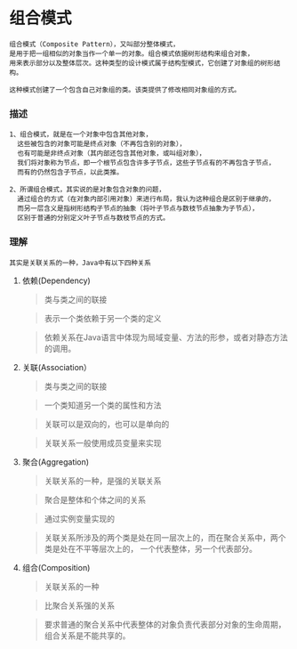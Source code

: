 # 组合模式

    组合模式（Composite Pattern），又叫部分整体模式，
    是用于把一组相似的对象当作一个单一的对象。组合模式依据树形结构来组合对象，
    用来表示部分以及整体层次。这种类型的设计模式属于结构型模式，它创建了对象组的树形结构。
    
    这种模式创建了一个包含自己对象组的类。该类提供了修改相同对象组的方式。

### 描述

    1、组合模式，就是在一个对象中包含其他对象，
      这些被包含的对象可能是终点对象（不再包含别的对象），
      也有可能是非终点对象（其内部还包含其他对象，或叫组对象），
      我们将对象称为节点，即一个根节点包含许多子节点，这些子节点有的不再包含子节点，
      而有的仍然包含子节点，以此类推。
    
    2、所谓组合模式，其实说的是对象包含对象的问题，
      通过组合的方式（在对象内部引用对象）来进行布局，我认为这种组合是区别于继承的，
      而另一层含义是指树形结构子节点的抽象（将叶子节点与数枝节点抽象为子节点），
      区别于普通的分别定义叶子节点与数枝节点的方式。
      
### 理解

    其实是关联关系的一种，Java中有以下四种关系
    
1. 依赖(Dependency)
    
    > 类与类之间的联接
    
    > 表示一个类依赖于另一个类的定义
    
    > 依赖关系在Java语言中体现为局域变量、方法的形参，或者对静态方法的调用。 

2. 关联(Association）

    > 类与类之间的联接
    
    > 一个类知道另一个类的属性和方法
    
    > 关联可以是双向的，也可以是单向的
    
    > 关联关系一般使用成员变量来实现

3. 聚合(Aggregation) 

    > 关联关系的一种，是强的关联关系
    
    > 聚合是整体和个体之间的关系
    
    > 通过实例变量实现的
    
    > 关联关系所涉及的两个类是处在同一层次上的，而在聚合关系中，两个类是处在不平等层次上的，
      一个代表整体，另一个代表部分。

4. 组合(Composition) 

    > 关联关系的一种
    
    > 比聚合关系强的关系
    
    > 要求普通的聚合关系中代表整体的对象负责代表部分对象的生命周期，组合关系是不能共享的。
